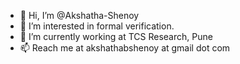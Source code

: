 - 👋 Hi, I’m @Akshatha-Shenoy
- 👀 I’m interested in formal verification.
- 🌱 I’m currently working at TCS Research, Pune
- 📫 Reach me at akshathabshenoy at gmail dot com

<!---
Akshatha-Shenoy/Akshatha-Shenoy is a ✨ special ✨ repository because its `README.md` (this file) appears on your GitHub profile.
You can click the Preview link to take a look at your changes.
--->
